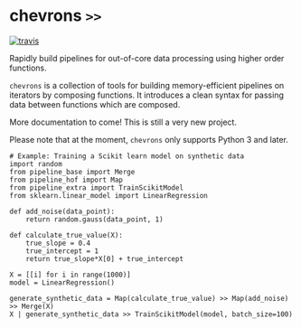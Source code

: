# chevrons `>>`

[![travis](https://travis-ci.org/lmc2179/chevrons.svg?branch=master)](https://travis-ci.org/lmc2179/chevrons)



Rapidly build pipelines for out-of-core data processing using higher order functions.

`chevrons` is a collection of tools for building memory-efficient pipelines on iterators by composing functions. It introduces a clean syntax for passing data between functions which are composed.

More documentation to come! This is still a very new project.

Please note that at the moment, `chevrons` only supports Python 3 and later.

```
# Example: Training a Scikit learn model on synthetic data
import random
from pipeline_base import Merge
from pipeline_hof import Map
from pipeline_extra import TrainScikitModel
from sklearn.linear_model import LinearRegression

def add_noise(data_point):
    return random.gauss(data_point, 1)

def calculate_true_value(X):
    true_slope = 0.4
    true_intercept = 1
    return true_slope*X[0] + true_intercept

X = [[i] for i in range(1000)]
model = LinearRegression()

generate_synthetic_data = Map(calculate_true_value) >> Map(add_noise) >> Merge(X)
X | generate_synthetic_data >> TrainScikitModel(model, batch_size=100)
```
